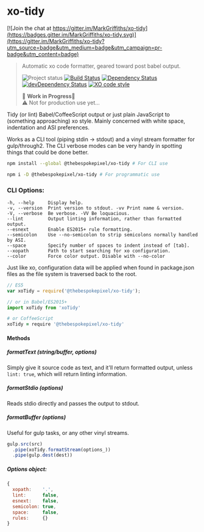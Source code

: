 # xo-tidy 

[![Join the chat at https://gitter.im/MarkGriffiths/xo-tidy](https://badges.gitter.im/MarkGriffiths/xo-tidy.svg)](https://gitter.im/MarkGriffiths/xo-tidy?utm_source=badge&utm_medium=badge&utm_campaign=pr-badge&utm_content=badge)
> Automatic xo code formatter, geared toward post babel output.
>
>![Project status][project-badge]
[![Build Status][build-badge]][travis]
[![Dependency Status][david-badge]][david]
[![devDependency Status][david-dev-badge]][david-dev]
[![XO code style][xo-badge]][xo]
>
>:nut_and_bolt: __Work in Progress__:nut_and_bolt:  
>:warning: Not for production use yet...

Tidy (or lint) Babel/CoffeeScript output or just plain JavaScript to (something approaching) xo style. Mainly concerned with white space, indentation and ASI preferences.

Works as a CLI tool (piping stdin → stdout) and a vinyl stream formatter for gulp/through2. The CLI verbose modes can be very handy in spotting things that could be done better.

```sh
npm install --global @thebespokepixel/xo-tidy # For CLI use

npm i -D @thebespokepixel/xo-tidy # For programmatic use
```

### CLI Options:
```text
-h, --help     Display help.
-v, --version  Print version to stdout. -vv Print name & version.
-V, --verbose  Be verbose. -VV Be loquacious.
--lint         Output linting information, rather than formatted output.
--esnext       Enable ES2015+ rule formatting.
--semicolon    Use --no-semicolon to strip semicolons normally handled by ASI.
--space        Specify number of spaces to indent instead of [tab].
--xopath       Path to start searching for xo configuration.
--color        Force color output. Disable with --no-color
```

Just like xo, configuration data will be applied when found in package.json files as the file system is traversed back to the root.

```js
// ES5
var xoTidy = require('@thebespokepixel/xo-tidy');

// or in Babel/ES2015+
import xoTidy from 'xoTidy'
```

```coffee
# or CoffeeScript
xoTidy = require '@thebespokepixel/xo-tidy'
```


#### Methods

##### formatText (string/buffer, options)

Simply give it source code as text, and it'll return formatted output, unless `lint: true`, which will return linting information.

##### formatStdio (options)

Reads stdio directly and passes the output to stdout.

##### formatBuffer (options)

Useful for gulp tasks, or any other vinyl streams.

```js
gulp.src(src)
  .pipe(xoTidy.formatStream(options_))
  .pipe(gulp.dest(dest))
```

##### Options object:
```js
{
  xopath:    '.',
  lint:      false,
  esnext:    false,
  semicolon: true,
  space:     false,
  rules:     {}
}
```

[project-badge]: http://img.shields.io/badge/status-alpha-red.svg?style=flat
[build-badge]: http://img.shields.io/travis/MarkGriffiths/xo-tidy.svg?branch=master&style=flat
[david-badge]: http://img.shields.io/david/MarkGriffiths/xo-tidy.svg?style=flat
[david-dev-badge]: http://img.shields.io/david/dev/MarkGriffiths/xo-tidy.svg?style=flat
[xo-badge]: https://img.shields.io/badge/code_style-XO-5ed9c7.svg

[travis]: https://travis-ci.org/MarkGriffiths/xo-tidy
[david]: https://david-dm.org/MarkGriffiths/xo-tidy
[david-dev]: https://david-dm.org/MarkGriffiths/xo-tidy#info=devDependencies
[xo]: https://github.com/sindresorhus/xo
